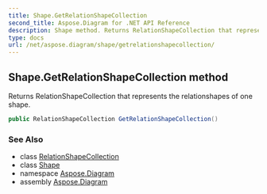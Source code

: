 ```yaml
---
title: Shape.GetRelationShapeCollection
second_title: Aspose.Diagram for .NET API Reference
description: Shape method. Returns RelationShapeCollection that represents the relationshapes of one shape
type: docs
url: /net/aspose.diagram/shape/getrelationshapecollection/
---
```

## Shape.GetRelationShapeCollection method

Returns RelationShapeCollection that represents the relationshapes of one shape.

```csharp
public RelationShapeCollection GetRelationShapeCollection()
```

### See Also

* class [RelationShapeCollection](../../relationshapecollection/)
* class [Shape](../)
* namespace [Aspose.Diagram](../../shape/)
* assembly [Aspose.Diagram](../../../)


